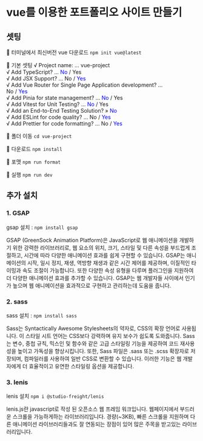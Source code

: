 # vue를 이용한 포트폴리오 사이트 만들기

## 셋팅

🥨 터미널에서 최신버전 vue 다운로드
`npm init vue@latest`

🥨 기본 셋팅
√ Project name: ... vue-project  
√ Add TypeScript? ... <span style="color: blue">No</span> / Yes  
√ Add JSX Support? ... No / <span style="color: blue">Yes</span>  
√ Add Vue Router for Single Page Application development? ...  
No / <span style="color: blue">Yes</span>  
√ Add Pinia for state management? ... <span style="color: blue">No</span> / Yes  
√ Add Vitest for Unit Testing? ... <span style="color: blue">No</span> / Yes  
√ Add an End-to-End Testing Solution? » <span style="color: blue">No</span>  
√ Add ESLint for code quality? ... No / <span style="color: blue">Yes</span>  
√ Add Prettier for code formatting? ... No / <span style="color: blue">Yes</span>

🥨 폴더 이동
`cd vue-project`

🥨 다운로드
`npm install`

🥨 포맷
`npm run format`

🥨 실행
`npm run dev`

## 추가 설치

### 1. GSAP

gsap 설치 : `npm install gsap`

GSAP (GreenSock Animation Platform)은 JavaScript로 웹 애니메이션을 개발하기 위한 강력한 라이브러리로, 웹 요소의 위치, 크기, 스타일 및 다른 속성을 부드럽게 조절하고, 시간에 따라 다양한 애니메이션 효과를 쉽게 구현할 수 있습니다. GSAP는 애니메이션의 시작, 일시 정지, 재생, 역방향 재생과 같은 시간 제어를 제공하며, 이질적인 타이밍과 속도 조절이 가능합니다. 또한 다양한 속성 유형을 다루며 플러그인을 지원하여 더 다양한 애니메이션 효과를 추가할 수 있습니다. GSAP는 웹 개발자들 사이에서 인기가 높으며 웹 애니메이션을 효과적으로 구현하고 관리하는데 도움을 줍니다.

### 2. sass

sass 설치 : `npm install sass`

Sass는 Syntactically Awesome Stylesheets의 약자로, CSS의 확장 언어로 사용됩니다. 이 스타일 시트 언어는 CSS보다 강력하며 유지 보수가 쉽도록 도와줍니다. Sass는 변수, 중첩 규칙, 믹스인 및 함수와 같은 고급 스타일링 기능을 제공하여 코드 재사용성을 높이고 가독성을 향상시킵니다. 또한, Sass 파일은 .sass 또는 .scss 확장자로 저장되며, 컴파일러를 사용하여 일반 CSS로 변환할 수 있습니다. 이러한 기능은 웹 개발자에게 더 효율적이고 유연한 스타일링 옵션을 제공합니다.

### 3. lenis

lenis 설치 `npm i @studio-freight/lenis`

lenis.js란 javascript로 작성 된 오픈소스 웹 프레임 워크입니다.
웹페이지에서 부드러운 스크롤을 가능하게하는 라이브러리입니다. 경량(~3KB), 빠른 스크롤을 지원하며 다른 애니메이션 라이브러리들과도 잘 연동되는 장점이 있어 많은 주목을 받고있는 라이브러리입니다.
